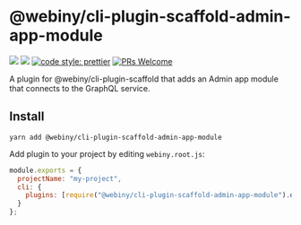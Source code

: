 # @webiny/cli-plugin-scaffold-admin-app-module

[![](https://img.shields.io/npm/dw/@webiny/cli-plugin-scaffold-admin-app-module.svg)](https://www.npmjs.com/package/@webiny/cli-plugin-scaffold-admin-app-module)
[![](https://img.shields.io/npm/v/@webiny/cli-plugin-scaffold-admin-app-module.svg)](https://www.npmjs.com/package/@webiny/cli-plugin-scaffold-admin-app-module)
[![code style: prettier](https://img.shields.io/badge/code_style-prettier-ff69b4.svg?style=flat-square)](https://github.com/prettier/prettier)
[![PRs Welcome](https://img.shields.io/badge/PRs-welcome-brightgreen.svg?style=flat-square)](http://makeapullrequest.com)

A plugin for @webiny/cli-plugin-scaffold that adds an Admin app module that connects to the GraphQL service.

## Install

```
yarn add @webiny/cli-plugin-scaffold-admin-app-module
```

Add plugin to your project by editing `webiny.root.js`:

```js
module.exports = {
  projectName: "my-project",
  cli: {
    plugins: [require("@webiny/cli-plugin-scaffold-admin-app-module").default(),]
  }
};
```
